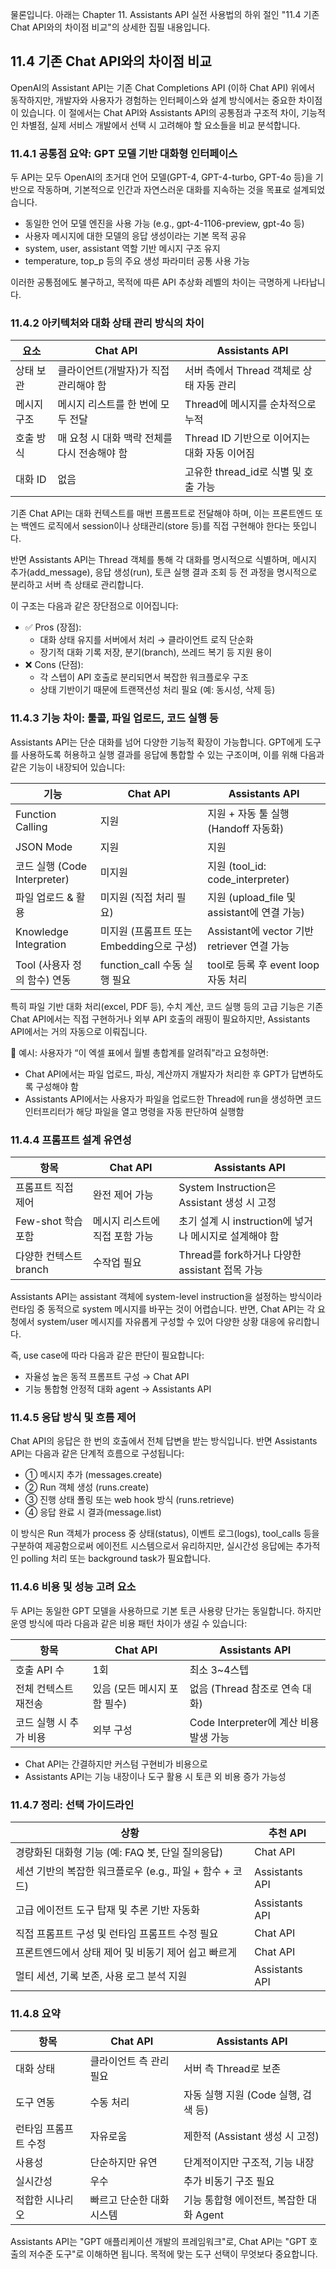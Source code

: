 물론입니다. 아래는 Chapter 11. Assistants API 실전 사용법의 하위 절인 "11.4 기존 Chat API와의 차이점 비교"의 상세한 집필 내용입니다.



## 11.4 기존 Chat API와의 차이점 비교

OpenAI의 Assistant API는 기존 Chat Completions API (이하 Chat API) 위에서 동작하지만, 개발자와 사용자가 경험하는 인터페이스와 설계 방식에서는 중요한 차이점이 있습니다. 이 절에서는 Chat API와 Assistants API의 공통점과 구조적 차이, 기능적인 차별점, 실제 서비스 개발에서 선택 시 고려해야 할 요소들을 비교 분석합니다.

### 11.4.1 공통점 요약: GPT 모델 기반 대화형 인터페이스

두 API는 모두 OpenAI의 초거대 언어 모델(GPT-4, GPT-4-turbo, GPT-4o 등)을 기반으로 작동하며, 기본적으로 인간과 자연스러운 대화를 지속하는 것을 목표로 설계되었습니다.

- 동일한 언어 모델 엔진을 사용 가능 (e.g., gpt-4-1106-preview, gpt-4o 등)
- 사용자 메시지에 대한 모델의 응답 생성이라는 기본 목적 공유
- system, user, assistant 역할 기반 메시지 구조 유지
- temperature, top_p 등의 주요 생성 파라미터 공통 사용 가능

이러한 공통점에도 불구하고, 목적에 따른 API 추상화 레벨의 차이는 극명하게 나타납니다.



### 11.4.2 아키텍처와 대화 상태 관리 방식의 차이

| 요소 | Chat API | Assistants API |
|------|----------|----------------|
| 상태 보관 | 클라이언트(개발자)가 직접 관리해야 함 | 서버 측에서 Thread 객체로 상태 자동 관리 |
| 메시지 구조 | 메시지 리스트를 한 번에 모두 전달 | Thread에 메시지를 순차적으로 누적 |
| 호출 방식 | 매 요청 시 대화 맥락 전체를 다시 전송해야 함 | Thread ID 기반으로 이어지는 대화 자동 이어짐 |
| 대화 ID | 없음 | 고유한 thread_id로 식별 및 호출 가능 |

기존 Chat API는 대화 컨텍스트를 매번 프롬프트로 전달해야 하며, 이는 프론트엔드 또는 백엔드 로직에서 session이나 상태관리(store 등)를 직접 구현해야 한다는 뜻입니다.

반면 Assistants API는 Thread 객체를 통해 각 대화를 명시적으로 식별하며, 메시지 추가(add_message), 응답 생성(run), 토큰 실행 결과 조회 등 전 과정을 명시적으로 분리하고 서버 측 상태로 관리합니다.

이 구조는 다음과 같은 장단점으로 이어집니다:

- ✅ Pros (장점):
  - 대화 상태 유지를 서버에서 처리 → 클라이언트 로직 단순화
  - 장기적 대화 기록 저장, 분기(branch), 쓰레드 복기 등 지원 용이
- ❌ Cons (단점):
  - 각 스텝이 API 호출로 분리되면서 복잡한 워크플로우 구조
  - 상태 기반이기 때문에 트랜잭션성 처리 필요 (예: 동시성, 삭제 등)



### 11.4.3 기능 차이: 툴콜, 파일 업로드, 코드 실행 등

Assistants API는 단순 대화를 넘어 다양한 기능적 확장이 가능합니다. GPT에게 도구를 사용하도록 허용하고 실행 결과를 응답에 통합할 수 있는 구조이며, 이를 위해 다음과 같은 기능이 내장되어 있습니다:

| 기능 | Chat API | Assistants API |
|------|----------|----------------|
| Function Calling | 지원 | 지원 + 자동 툴 실행(Handoff 자동화) |
| JSON Mode | 지원 | 지원 |
| 코드 실행 (Code Interpreter) | 미지원 | 지원 (tool_id: code_interpreter) |
| 파일 업로드 & 활용 | 미지원 (직접 처리 필요) | 지원 (upload_file 및 assistant에 연결 가능) |
| Knowledge Integration | 미지원 (프롬프트 또는 Embedding으로 구성) | Assistant에 vector 기반 retriever 연결 가능 |
| Tool (사용자 정의 함수) 연동 | function_call 수동 실행 필요 | tool로 등록 후 event loop 자동 처리 |

특히 파일 기반 대화 처리(excel, PDF 등), 수치 계산, 코드 실행 등의 고급 기능은 기존 Chat API에서는 직접 구현하거나 외부 API 호출의 래핑이 필요하지만, Assistants API에서는 거의 자동으로 이뤄집니다.

📌 예시: 사용자가 “이 엑셀 표에서 월별 총합계를 알려줘”라고 요청하면:
- Chat API에서는 파일 업로드, 파싱, 계산까지 개발자가 처리한 후 GPT가 답변하도록 구성해야 함
- Assistants API에서는 사용자가 파일을 업로드한 Thread에 run을 생성하면 코드 인터프리터가 해당 파일을 열고 명령을 자동 판단하여 실행함



### 11.4.4 프롬프트 설계 유연성

| 항목 | Chat API | Assistants API |
|------|----------|----------------|
| 프롬프트 직접 제어 | 완전 제어 가능 | System Instruction은 Assistant 생성 시 고정 |
| Few-shot 학습 포함 | 메시지 리스트에 직접 포함 가능 | 초기 설계 시 instruction에 넣거나 메시지로 설계해야 함 |
| 다양한 컨텍스트 branch | 수작업 필요 | Thread를 fork하거나 다양한 assistant 접목 가능 |

Assistants API는 assistant 객체에 system-level instruction을 설정하는 방식이라 런타임 중 동적으로 system 메시지를 바꾸는 것이 어렵습니다. 반면, Chat API는 각 요청에서 system/user 메시지를 자유롭게 구성할 수 있어 다양한 상황 대응에 유리합니다.

즉, use case에 따라 다음과 같은 판단이 필요합니다:

- 자율성 높은 동적 프롬프트 구성 → Chat API
- 기능 통합형 안정적 대화 agent → Assistants API



### 11.4.5 응답 방식 및 흐름 제어

Chat API의 응답은 한 번의 호출에서 전체 답변을 받는 방식입니다. 반면 Assistants API는 다음과 같은 단계적 흐름으로 구성됩니다:

- ① 메시지 추가 (messages.create)
- ② Run 객체 생성 (runs.create)
- ③ 진행 상태 폴링 또는 web hook 방식 (runs.retrieve)
- ④ 응답 완료 시 결과(message.list)

이 방식은 Run 객체가 process 중 상태(status), 이벤트 로그(logs), tool_calls 등을 구분하여 제공함으로써 에이전트 시스템으로서 유리하지만, 실시간성 응답에는 추가적인 polling 처리 또는 background task가 필요합니다.



### 11.4.6 비용 및 성능 고려 요소

두 API는 동일한 GPT 모델을 사용하므로 기본 토큰 사용량 단가는 동일합니다. 하지만 운영 방식에 따라 다음과 같은 비용 패턴 차이가 생길 수 있습니다:

| 항목 | Chat API | Assistants API |
|------|----------|----------------|
| 호출 API 수 | 1회 | 최소 3~4스텝 |
| 전체 컨텍스트 재전송 | 있음 (모든 메시지 포함 필수) | 없음 (Thread 참조로 연속 대화) |
| 코드 실행 시 추가 비용 | 외부 구성 | Code Interpreter에 계산 비용 발생 가능 |

- Chat API는 간결하지만 커스텀 구현비가 비용으로
- Assistants API는 기능 내장이나 도구 활용 시 토큰 외 비용 증가 가능성



### 11.4.7 정리: 선택 가이드라인

| 상황 | 추천 API |
|------|----------|
| 경량화된 대화형 기능 (예: FAQ 봇, 단일 질의응답) | Chat API |
| 세션 기반의 복잡한 워크플로우 (e.g., 파일 + 함수 + 코드) | Assistants API |
| 고급 에이전트 도구 탑재 및 추론 기반 자동화 | Assistants API |
| 직접 프롬프트 구성 및 런타임 프롬프트 수정 필요 | Chat API |
| 프론트엔드에서 상태 제어 및 비동기 제어 쉽고 빠르게 | Chat API |
| 멀티 세션, 기록 보존, 사용 로그 분석 지원 | Assistants API |



### 11.4.8 요약

| 항목 | Chat API | Assistants API |
|------|----------|----------------|
| 대화 상태 | 클라이언트 측 관리 필요 | 서버 측 Thread로 보존 |
| 도구 연동 | 수동 처리 | 자동 실행 지원 (Code 실행, 검색 등) |
| 런타임 프롬프트 수정 | 자유로움 | 제한적 (Assistant 생성 시 고정) |
| 사용성 | 단순하지만 유연 | 단계적이지만 구조적, 기능 내장 |
| 실시간성 | 우수 | 추가 비동기 구조 필요 |
| 적합한 시나리오 | 빠르고 단순한 대화 시스템 | 기능 통합형 에이전트, 복잡한 대화 Agent |

Assistants API는 "GPT 애플리케이션 개발의 프레임워크"로, Chat API는 "GPT 호출의 저수준 도구"로 이해하면 됩니다. 목적에 맞는 도구 선택이 무엇보다 중요합니다.

